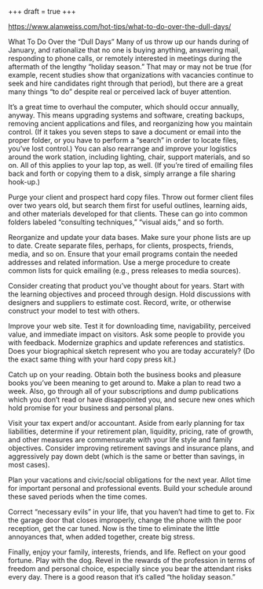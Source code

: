 +++
draft = true
+++

https://www.alanweiss.com/hot-tips/what-to-do-over-the-dull-days/

What To Do Over the “Dull Days”
Many of us throw up our hands during of January, and rationalize that no one is buying anything, answering mail, responding to phone calls, or remotely interested in meetings during the aftermath of the lengthy “holiday season.” That may or may not be true (for example, recent studies show that organizations with vacancies continue to seek and hire candidates right through that period), but there are a great many things “to do” despite real or perceived lack of buyer attention.

It’s a great time to overhaul the computer, which should occur annually, anyway. This means upgrading systems and software, creating backups, removing ancient applications and files, and reorganizing how you maintain control. (If it takes you seven steps to save a document or email into the proper folder, or you have to perform a “search” in order to locate files, you’ve lost control.) You can also rearrange and improve your logistics around the work station, including lighting, chair, support materials, and so on. All of this applies to your lap top, as well. (If you’re tired of emailing files back and forth or copying them to a disk, simply arrange a file sharing hook-up.)

Purge your client and prospect hard copy files. Throw out former client files over two years old, but search them first for useful outlines, learning aids, and other materials developed for that clients. These can go into common folders labeled “consulting techniques,” “visual aids,” and so forth.

Reorganize and update your data bases. Make sure your phone lists are up to date. Create separate files, perhaps, for clients, prospects, friends, media, and so on. Ensure that your email programs contain the needed addresses and related information. Use a merge procedure to create common lists for quick emailing (e.g., press releases to media sources).

Consider creating that product you’ve thought about for years. Start with the learning objectives and proceed through design. Hold discussions with designers and suppliers to estimate cost. Record, write, or otherwise construct your model to test with others.

Improve your web site. Test it for downloading time, navigability, perceived value, and immediate impact on visitors. Ask some people to provide you with feedback. Modernize graphics and update references and statistics. Does your biographical sketch represent who you are today accurately? (Do the exact same thing with your hard copy press kit.)

Catch up on your reading. Obtain both the business books and pleasure books you’ve been meaning to get around to. Make a plan to read two a week. Also, go through all of your subscriptions and dump publications which you don’t read or have disappointed you, and secure new ones which hold promise for your business and personal plans.

Visit your tax expert and/or accountant. Aside from early planning for tax liabilities, determine if your retirement plan, liquidity, pricing, rate of growth, and other measures are commensurate with your life style and family objectives. Consider improving retirement savings and insurance plans, and aggressively pay down debt (which is the same or better than savings, in most cases).

Plan your vacations and civic/social obligations for the next year. Allot time for important personal and professional events. Build your schedule around these saved periods when the time comes.

Correct “necessary evils” in your life, that you haven’t had time to get to. Fix the garage door that closes improperly, change the phone with the poor reception, get the car tuned. Now is the time to eliminate the little annoyances that, when added together, create big stress.

Finally, enjoy your family, interests, friends, and life. Reflect on your good fortune. Play with the dog. Revel in the rewards of the profession in terms of freedom and personal choice, especially since you bear the attendant risks every day. There is a good reason that it’s called “the holiday season.”
